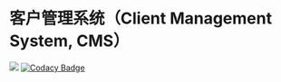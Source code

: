 # 客户管理系统（Client Management System, CMS）

<a href="https://codeclimate.com/github/KunyuHe/Client-Management-Webserver/maintainability"><img src="https://api.codeclimate.com/v1/badges/94c8f996bf201cbb0b17/maintainability" /></a> [![Codacy Badge](https://app.codacy.com/project/badge/Grade/9a564f70557341fc8135319fd258d361)](https://www.codacy.com/manual/kunyuhe/Client-Management-Webserver?utm_source=github.com&amp;utm_medium=referral&amp;utm_content=KunyuHe/Client-Management-Webserver&amp;utm_campaign=Badge_Grade)